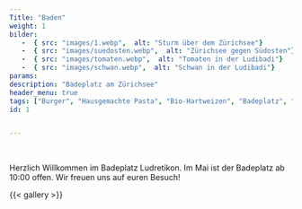 ```yaml
---
Title: "Baden"
weight: 1
bilder: 
   -  { src: "images/1.webp",  alt: "Sturm über dem Zürichsee"}
   -  { src: "images/suedosten.webp",  alt: "Zürichsee gegen Südosten"}
   -  { src: "images/tomaten.webp",  alt: "Tomaten in der Ludibadi"}
   -  { src: "images/schwan.webp",  alt: "Schwan in der Ludibadi"}
params:  
description: "Badeplatz am Zürichsee"  
header_menu: true
tags: ["Burger", "Hausgemachte Pasta", "Bio-Hartweizen", "Badeplatz", "Zürichsee", "Strandbad"]
id: 1


---
```


<br/>  

  Herzlich Willkommen im Badeplatz Ludretikon. Im Mai ist der Badeplatz ab 10:00 offen. Wir freuen uns auf euren Besuch!  

{{< gallery  >}}



